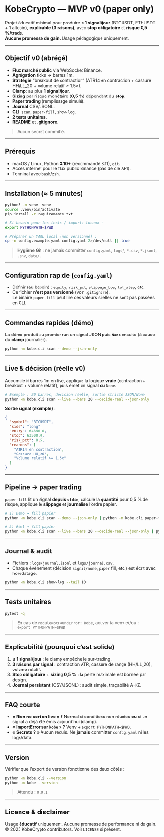 # KobeCrypto — MVP v0 (paper only)

Projet éducatif minimal pour produire **≤ 1 signal/jour** (BTCUSDT, ETHUSDT + 1 altcoin), **explicable (3 raisons)**, avec **stop obligatoire** et **risque 0,5 %/trade**.  
**Aucune promesse de gain.** Usage pédagogique uniquement.

---

## Objectif v0 (abrégé)

- **Flux marché public** via WebSocket Binance.
- **Agrégation** ticks → barres 1m.
- **Stratégie** “breakout de contraction” (ATR14 en contraction + cassure HH/LL_20 + volume relatif ≥ 1.5×).
- **Clamp**: au plus **1 signal/jour**.
- **Sizing** par risque monétaire (**0,5 %**) dépendant du **stop**.
- **Paper trading** (remplissage simulé).
- **Journal** CSV/JSONL.
- **CLI**: `scan`, `paper-fill`, `show-log`.
- **2 tests unitaires**.
- **README** et **.gitignore**.  
> Aucun secret committé.

---

## Prérequis

- macOS / Linux, Python **3.10+** (recommandé 3.11), `git`.
- Accès internet pour le flux public Binance (pas de clé API).
- Terminal avec `bash`/`zsh`.

---

## Installation (≈ 5 minutes)

```bash
python3 -m venv .venv
source .venv/bin/activate
pip install -r requirements.txt

# Si besoin pour les tests / imports locaux :
export PYTHONPATH=$PWD

# Préparer un YAML local (non versionné) :
cp -n config.example.yaml config.yaml 2>/dev/null || true
```
> **Hygiène Git** : ne jamais committer `config.yaml`, `logs/`, `*.csv`, `*.jsonl`, `.env`, `data/`.

---

## Configuration rapide (`config.yaml`)

- Définir (au besoin) : `equity`, `risk_pct`, `slippage_bps`, `lot_step`, etc.
- Ce fichier **n’est pas versionné** (voir `.gitignore`).  
Le binaire `paper-fill` peut lire ces valeurs si elles ne sont pas passées en CLI.

---

## Commandes rapides (démo)

La démo produit au premier run un signal JSON puis **`None`** ensuite (à cause du **clamp** journalier).

```bash
python -m kobe.cli scan --demo --json-only
```

---

## Live & décision (réelle v0)

Accumule `N` barres 1m en live, applique la logique **vraie** (contraction + breakout + volume relatif), puis émet un signal **ou** `None`.

```bash
# Exemple : 20 barres, décision réelle, sortie stricte JSON/None
python -m kobe.cli scan --live --bars 20 --decide-real --json-only
```

**Sortie signal (exemple)** :
```json
{
  "symbol": "BTCUSDT",
  "side": "long",
  "entry": 64350.0,
  "stop": 63500.0,
  "risk_pct": 0.5,
  "reasons": [
    "ATR14 en contraction",
    "Cassure HH_20",
    "Volume relatif >= 1.5x"
  ]
}
```

---

## Pipeline → paper trading

`paper-fill` lit un signal **depuis `stdin`**, calcule la **quantité** pour 0,5 % de risque, applique le **slippage** et **journalise** l’ordre papier.

```bash
# 1) Démo → fill papier
python -m kobe.cli scan --demo --json-only | python -m kobe.cli paper-fill --config config.yaml

# 2) Réel → fill papier
python -m kobe.cli scan --live --bars 20 --decide-real --json-only | python -m kobe.cli paper-fill --config config.yaml
```

---

## Journal & audit

- Fichiers : `logs/journal.jsonl` et `logs/journal.csv`.
- Chaque évènement (décision `signal/none`, `paper` fill, etc.) est écrit avec horodatage.

```bash
python -m kobe.cli show-log --tail 10
```

---

## Tests unitaires

```bash
pytest -q
```
> En cas de `ModuleNotFoundError: kobe`, activer la venv et/ou :  
> `export PYTHONPATH=$PWD`

---

## Explicabilité (pourquoi c’est solide)

1. **≤ 1 signal/jour** : le clamp empêche le sur-trading.
2. **3 raisons par signal** : contraction ATR, cassure de range (HH/LL_20), volume relatif.
3. **Stop obligatoire** + **sizing 0,5 %** : la perte maximale est bornée par design.
4. **Journal persistant** (CSV/JSONL) : audit simple, traçabilité A→Z.

---

## FAQ courte

- **« Rien ne sort en live » ?** Normal si conditions non réunies **ou** si un signal a déjà été émis aujourd’hui (clamp).
- **« ImportError sur `kobe` » ?** Venv + `export PYTHONPATH=$PWD`.
- **« Secrets ? »** Aucun requis. Ne **jamais** committer `config.yaml` ni les logs/data.

---

## Version

Vérifier que l’export de version fonctionne des deux côtés :

```bash
python -m kobe.cli --version
python -m kobe --version
```
> Attendu : `0.0.1`

---

## Licence & disclaimer

Usage **éducatif** uniquement. Aucune promesse de performance ni de gain.  
© 2025 KobeCrypto contributors. Voir `LICENSE` si présent.
